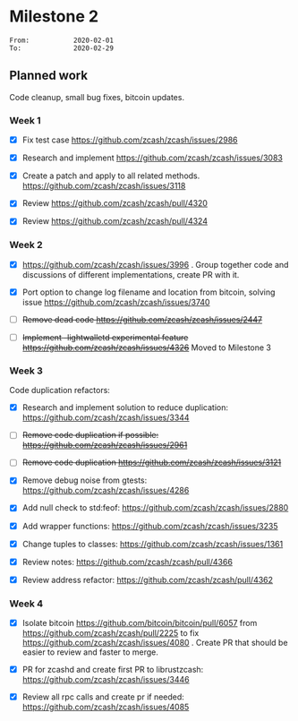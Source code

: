# Milestone 2

```
From:           2020-02-01
To:             2020-02-29
```

## Planned work

Code cleanup, small bug fixes, bitcoin updates.

### Week 1

- [x] Fix test case https://github.com/zcash/zcash/issues/2986 

- [x] Research and implement https://github.com/zcash/zcash/issues/3083

- [x] Create a patch and apply to all related methods. https://github.com/zcash/zcash/issues/3118

- [x] Review https://github.com/zcash/zcash/pull/4320

- [x] Review https://github.com/zcash/zcash/pull/4324

### Week 2

- [x] https://github.com/zcash/zcash/issues/3996 . Group together code and discussions of different implementations, create PR with it.

- [x] Port option to change log filename and location from bitcoin, solving issue https://github.com/zcash/zcash/issues/3740

- [ ] <strike>Remove dead code https://github.com/zcash/zcash/issues/2447</strike>

- [ ] <strike>Implement -lightwalletd experimental feature https://github.com/zcash/zcash/issues/4326</strike> Moved to Milestone 3

### Week 3

Code duplication refactors:

- [x] Research and implement solution to reduce duplication: https://github.com/zcash/zcash/issues/3344

- [ ] <strike>Remove code duplication if possible: https://github.com/zcash/zcash/issues/2961</strike>

- [ ] <strike>Remove code duplication https://github.com/zcash/zcash/issues/3121</strike>

- [x] Remove debug noise from gtests: https://github.com/zcash/zcash/issues/4286

- [x] Add null check to std:feof: https://github.com/zcash/zcash/issues/2880

- [x] Add wrapper functions: https://github.com/zcash/zcash/issues/3235

- [x] Change tuples to classes: https://github.com/zcash/zcash/issues/1361

- [x] Review notes: https://github.com/zcash/zcash/pull/4366 

- [x] Review address refactor: https://github.com/zcash/zcash/pull/4362  

### Week 4

- [x] Isolate bitcoin https://github.com/bitcoin/bitcoin/pull/6057 from https://github.com/zcash/zcash/pull/2225 to fix https://github.com/zcash/zcash/issues/4080 . Create PR that should be easier to review and faster to merge.

- [x] PR for zcashd and create first PR to librustzcash: https://github.com/zcash/zcash/issues/3446 

- [x] Review all rpc calls and create pr if needed: https://github.com/zcash/zcash/issues/4085

